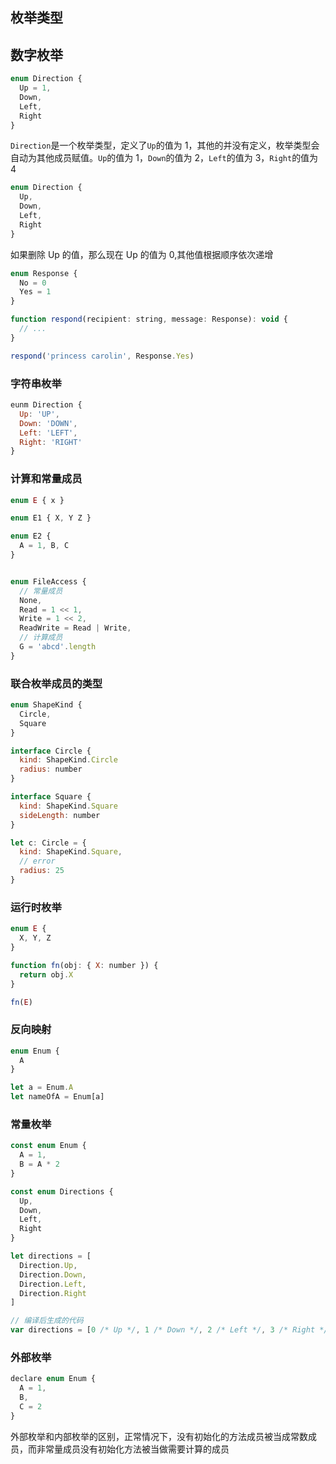 ## 枚举类型

## 数字枚举

```js
enum Direction {
  Up = 1,
  Down,
  Left,
  Right
}
```

`Direction`是一个枚举类型，定义了`Up`的值为 1，其他的并没有定义，枚举类型会自动为其他成员赋值。`Up`的值为 1，`Down`的值为 2，`Left`的值为 3，`Right`的值为 4

```js
enum Direction {
  Up,
  Down,
  Left,
  Right
}
```

如果删除 Up 的值，那么现在 Up 的值为 0,其他值根据顺序依次递增

```js
enum Response {
  No = 0
  Yes = 1
}

function respond(recipient: string, message: Response): void {
  // ...
}

respond('princess carolin', Response.Yes)
```

### 字符串枚举

```js
eunm Direction {
  Up: 'UP',
  Down: 'DOWN',
  Left: 'LEFT',
  Right: 'RIGHT'
}
```

### 计算和常量成员

```js
enum E { x }

enum E1 { X, Y Z }

enum E2 {
  A = 1, B, C
}


enum FileAccess {
  // 常量成员
  None,
  Read = 1 << 1,
  Write = 1 << 2,
  ReadWrite = Read | Write,
  // 计算成员
  G = 'abcd'.length
}
```

### 联合枚举成员的类型

```js
enum ShapeKind {
  Circle,
  Square
}

interface Circle {
  kind: ShapeKind.Circle
  radius: number
}

interface Square {
  kind: ShapeKind.Square
  sideLength: number
}

let c: Circle = {
  kind: ShapeKind.Square,
  // error
  radius: 25
}
```

### 运行时枚举

```js
enum E {
  X, Y, Z
}

function fn(obj: { X: number }) {
  return obj.X
}

fn(E)
```

### 反向映射

```js
enum Enum {
  A
}

let a = Enum.A
let nameOfA = Enum[a]

```

### 常量枚举

```js
const enum Enum {
  A = 1,
  B = A * 2
}

const enum Directions {
  Up,
  Down,
  Left,
  Right
}

let directions = [
  Direction.Up,
  Direction.Down,
  Direction.Left,
  Direction.Right
]

// 编译后生成的代码
var directions = [0 /* Up */, 1 /* Down */, 2 /* Left */, 3 /* Right */]

```

### 外部枚举

```js
declare enum Enum {
  A = 1,
  B,
  C = 2
}
```

外部枚举和内部枚举的区别，正常情况下，没有初始化的方法成员被当成常数成员，而非常量成员没有初始化方法被当做需要计算的成员
